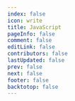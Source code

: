 ```yaml
---
index: false
icon: write
title: JavaScript
pageInfo: false
comment: false
editLink: false
contributors: false
lastUpdated: false
prev: false
next: false
footer: false
backtotop: false
---
```

